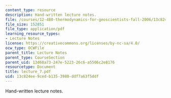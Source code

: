 ```yaml
---
content_type: resource
description: Hand-written lecture notes.
file: /courses/12-480-thermodynamics-for-geoscientists-fall-2006/13c824ee9cedb1353980ddf7a63f5ddf_lecture_7.pdf
file_size: 152851
file_type: application/pdf
learning_resource_types:
- Lecture Notes
license: https://creativecommons.org/licenses/by-nc-sa/4.0/
ocw_type: OCWFile
parent_title: Lecture Notes
parent_type: CourseSection
parent_uid: 13d68a73-247e-5223-26c6-a5506c2e8176
resourcetype: Document
title: lecture_7.pdf
uid: 13c824ee-9ced-b135-3980-ddf7a63f5ddf
---
```

Hand-written lecture notes.